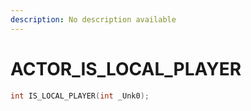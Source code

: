 ```yaml
---
description: No description available 
---
```


# ACTOR\_IS_LOCAL_PLAYER

```cpp
int IS_LOCAL_PLAYER(int _Unk0);
```